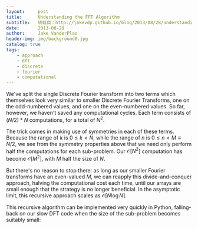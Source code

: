 ```yaml
---
layout:     post
title:      Understanding the FFT Algorithm
subtitle:   转载自：http://jakevdp.github.io/blog/2013/08/28/understanding-the-fft/
date:       2013-08-28
author:     Jake VanderPlas
header-img: img/background0.jpg
catalog: true
tags:
    - approach
    - dft
    - discrete
    - fourier
    - computational
---
```


We've split the single Discrete Fourier transform into two terms which themselves look very similar to smaller Discrete Fourier Transforms, one on the odd-numbered values, and one on the even-numbered values. So far, however, we haven't saved any computational cycles. Each term consists of $(N/2)*N$ computations, for a total of $N^2$.

The trick comes in making use of symmetries in each of these terms. Because the range of $k$ is $0 \le k < N$, while the range of $n$ is $0 \le n < M \equiv N/2$, we see from the symmetry properties above that we need only perform half the computations for each sub-problem. Our $\mathcal{O}[N^2]$ computation has become $\mathcal{O}[M^2]$, with $M$ half the size of $N$.

But there's no reason to stop there: as long as our smaller Fourier transforms have an even-valued $M$, we can reapply this divide-and-conquer approach, halving the computational cost each time, until our arrays are small enough that the strategy is no longer beneficial. In the asymptotic limit, this recursive approach scales as $\mathcal{O}[N\log N]$.

This recursive algorithm can be implemented very quickly in Python, falling-back on our slow DFT code when the size of the sub-problem becomes suitably small:
